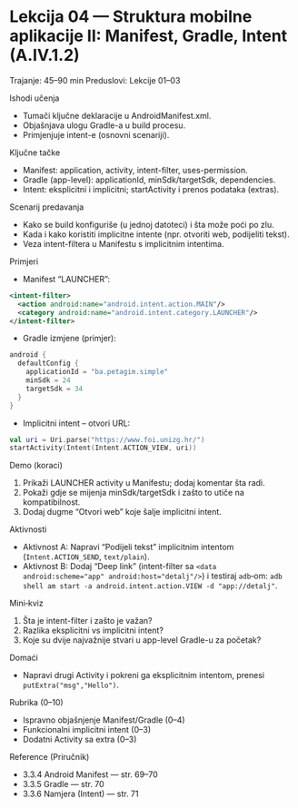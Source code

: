 # Lekcija 04 — Struktura mobilne aplikacije II: Manifest, Gradle, Intent (A.IV.1.2)

Trajanje: 45–90 min
Preduslovi: Lekcije 01–03

Ishodi učenja
- Tumači ključne deklaracije u AndroidManifest.xml.
- Objašnjava ulogu Gradle-a u build procesu.
- Primjenjuje intent-e (osnovni scenariji).

Ključne tačke
- Manifest: application, activity, intent-filter, uses-permission.
- Gradle (app-level): applicationId, minSdk/targetSdk, dependencies.
- Intent: eksplicitni i implicitni; startActivity i prenos podataka (extras).

Scenarij predavanja
- Kako se build konfiguriše (u jednoj datoteci) i šta može poći po zlu.
- Kada i kako koristiti implicitne intente (npr. otvoriti web, podijeliti tekst).
- Veza intent-filtera u Manifestu s implicitnim intentima.

Primjeri
- Manifest “LAUNCHER”:
```xml
<intent-filter>
  <action android:name="android.intent.action.MAIN"/>
  <category android:name="android.intent.category.LAUNCHER"/>
</intent-filter>
```
- Gradle izmjene (primjer):
```kotlin
android {
  defaultConfig {
    applicationId = "ba.petagim.simple"
    minSdk = 24
    targetSdk = 34
  }
}
```
- Implicitni intent – otvori URL:
```kotlin
val uri = Uri.parse("https://www.foi.unizg.hr/")
startActivity(Intent(Intent.ACTION_VIEW, uri))
```

Demo (koraci)
1) Prikaži LAUNCHER activity u Manifestu; dodaj komentar šta radi.
2) Pokaži gdje se mijenja minSdk/targetSdk i zašto to utiče na kompatibilnost.
3) Dodaj dugme “Otvori web” koje šalje implicitni intent.

Aktivnosti
- Aktivnost A: Napravi “Podijeli tekst” implicitnim intentom (`Intent.ACTION_SEND`, `text/plain`).
- Aktivnost B: Dodaj “Deep link” (intent-filter sa `<data android:scheme="app" android:host="detalj"/>`) i testiraj `adb`‑om: `adb shell am start -a android.intent.action.VIEW -d "app://detalj"`.

Mini‑kviz
1) Šta je intent-filter i zašto je važan?
2) Razlika eksplicitni vs implicitni intent?
3) Koje su dvije najvažnije stvari u app-level Gradle-u za početak?

Domaći
- Napravi drugi Activity i pokreni ga eksplicitnim intentom, prenesi `putExtra("msg","Hello")`.

Rubrika (0–10)
- Ispravno objašnjenje Manifest/Gradle (0–4)
- Funkcionalni implicitni intent (0–3)
- Dodatni Activity sa extra (0–3)

Reference (Priručnik)
- 3.3.4 Android Manifest — str. 69–70
- 3.3.5 Gradle — str. 70
- 3.3.6 Namjera (Intent) — str. 71